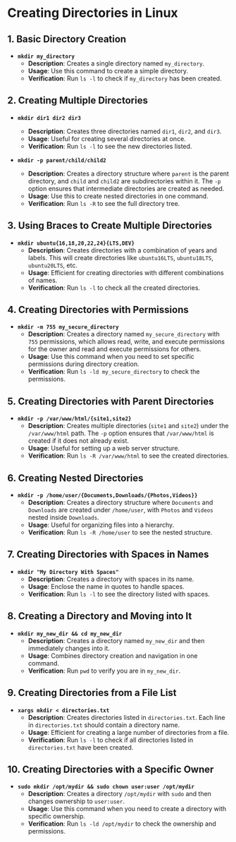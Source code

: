 # Creating Directories in Linux

## 1. Basic Directory Creation

- **`mkdir my_directory`**
  - **Description**: Creates a single directory named `my_directory`.
  - **Usage**: Use this command to create a simple directory.
  - **Verification**: Run `ls -l` to check if `my_directory` has been created.

## 2. Creating Multiple Directories

- **`mkdir dir1 dir2 dir3`**
  - **Description**: Creates three directories named `dir1`, `dir2`, and `dir3`.
  - **Usage**: Useful for creating several directories at once.
  - **Verification**: Run `ls -l` to see the new directories listed.

- **`mkdir -p parent/child/child2`**
  - **Description**: Creates a directory structure where `parent` is the parent directory, and `child` and `child2` are subdirectories within it. The `-p` option ensures that intermediate directories are created as needed.
  - **Usage**: Use this to create nested directories in one command.
  - **Verification**: Run `ls -R` to see the full directory tree.

## 3. Using Braces to Create Multiple Directories

- **`mkdir ubuntu{16,18,20,22,24}{LTS,DEV}`**
  - **Description**: Creates directories with a combination of years and labels. This will create directories like `ubuntu16LTS`, `ubuntu18LTS`, `ubuntu20LTS`, etc.
  - **Usage**: Efficient for creating directories with different combinations of names.
  - **Verification**: Run `ls -l` to check all the created directories.

## 4. Creating Directories with Permissions

- **`mkdir -m 755 my_secure_directory`**
  - **Description**: Creates a directory named `my_secure_directory` with `755` permissions, which allows read, write, and execute permissions for the owner and read and execute permissions for others.
  - **Usage**: Use this command when you need to set specific permissions during directory creation.
  - **Verification**: Run `ls -ld my_secure_directory` to check the permissions.

## 5. Creating Directories with Parent Directories

- **`mkdir -p /var/www/html/{site1,site2}`**
  - **Description**: Creates multiple directories (`site1` and `site2`) under the `/var/www/html` path. The `-p` option ensures that `/var/www/html` is created if it does not already exist.
  - **Usage**: Useful for setting up a web server structure.
  - **Verification**: Run `ls -R /var/www/html` to see the created directories.

## 6. Creating Nested Directories

- **`mkdir -p /home/user/{Documents,Downloads/{Photos,Videos}}`**
  - **Description**: Creates a directory structure where `Documents` and `Downloads` are created under `/home/user`, with `Photos` and `Videos` nested inside `Downloads`.
  - **Usage**: Useful for organizing files into a hierarchy.
  - **Verification**: Run `ls -R /home/user` to see the nested structure.

## 7. Creating Directories with Spaces in Names

- **`mkdir "My Directory With Spaces"`**
  - **Description**: Creates a directory with spaces in its name.
  - **Usage**: Enclose the name in quotes to handle spaces.
  - **Verification**: Run `ls -l` to see the directory listed with spaces.

## 8. Creating a Directory and Moving into It

- **`mkdir my_new_dir && cd my_new_dir`**
  - **Description**: Creates a directory named `my_new_dir` and then immediately changes into it.
  - **Usage**: Combines directory creation and navigation in one command.
  - **Verification**: Run `pwd` to verify you are in `my_new_dir`.

## 9. Creating Directories from a File List

- **`xargs mkdir < directories.txt`**
  - **Description**: Creates directories listed in `directories.txt`. Each line in `directories.txt` should contain a directory name.
  - **Usage**: Efficient for creating a large number of directories from a file.
  - **Verification**: Run `ls -l` to check if all directories listed in `directories.txt` have been created.

## 10. Creating Directories with a Specific Owner

- **`sudo mkdir /opt/mydir && sudo chown user:user /opt/mydir`**
  - **Description**: Creates a directory `/opt/mydir` with `sudo` and then changes ownership to `user:user`.
  - **Usage**: Use this command when you need to create a directory with specific ownership.
  - **Verification**: Run `ls -ld /opt/mydir` to check the ownership and permissions.

